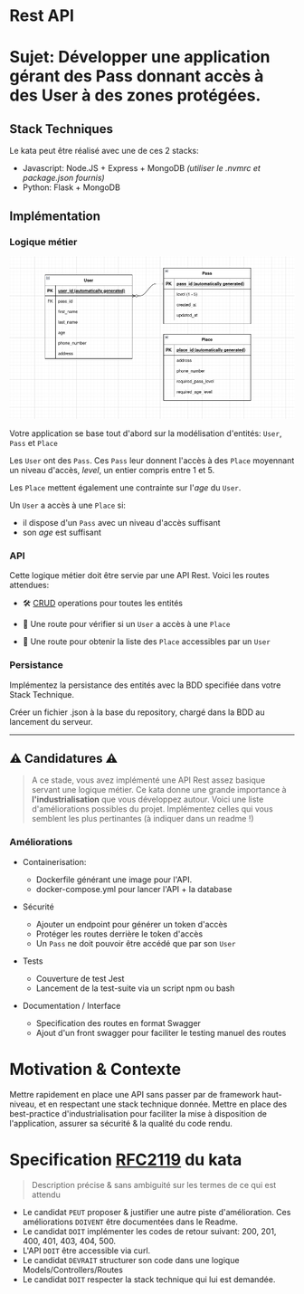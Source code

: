 # Rest API

# Sujet: Développer une application gérant des Pass donnant accès à des User à des zones protégées.


## Stack Techniques

Le kata peut être réalisé avec une de ces 2 stacks:

* Javascript: Node.JS + Express + MongoDB _(utiliser le .nvmrc et package.json fournis)_
* Python: Flask + MongoDB


## Implémentation


### Logique métier
![schema](./media-assets/entity-diagram.png)

Votre application se base tout d'abord sur la modélisation d'entités: `User`, `Pass` et `Place`

Les `User` ont des `Pass`. Ces `Pass` leur donnent l'accès à des `Place` moyennant un niveau d'accès, _level_, un entier compris entre 1 et 5.

Les `Place` mettent également une contrainte sur l'_age_ du `User`.

Un `User` a accès à une `Place` si:
* il dispose d'un `Pass` avec un niveau d'accès suffisant
* son _age_ est suffisant


### API

Cette logique métier doit être servie par une API Rest. Voici les routes attendues:


- 🛠 [CRUD](https://developer.mozilla.org/fr/docs/Glossary/CRUD) operations pour toutes les entités

- 🚦 Une route pour vérifier si un `User` a accès à une `Place`

- 🚦 Une route pour obtenir la liste des `Place` accessibles par un `User`


### Persistance

Implémentez la persistance des entités avec la BDD specifiée dans votre Stack Technique.

Créer un fichier .json à la base du repository, chargé dans la BDD au lancement du serveur.

___

## ⚠️ Candidatures ⚠️

> A ce stade, vous avez implémenté une API Rest assez basique servant une logique métier. Ce kata donne une grande importance à **l'industrialisation** que vous développez autour. Voici une liste d'améliorations possibles du projet. Implémentez celles qui vous semblent les plus pertinantes (à indiquer dans un readme !)

### Améliorations

* Containerisation:
    * Dockerfile générant une image pour l'API.
    * docker-compose.yml pour lancer l'API + la database

* Sécurité
    * Ajouter un endpoint pour générer un token d'accès
    * Protéger les routes derrière le token d'accès
    * Un `Pass` ne doit pouvoir être accédé que par son `User`

* Tests
    * Couverture de test Jest
    * Lancement de la test-suite via un script npm ou bash

* Documentation / Interface
    * Specification des routes en format Swagger
    * Ajout d'un front swagger pour faciliter le testing manuel des routes



# Motivation & Contexte

Mettre rapidement en place une API sans passer par de framework haut-niveau, et en respectant une stack technique donnée. Mettre en place des best-practice d'industrialisation pour faciliter la mise à disposition de l'application, assurer sa sécurité & la qualité du code rendu.



# Specification [RFC2119](https://microformats.org/wiki/rfc-2119-fr) du kata

> Description précise & sans ambiguité sur les termes de ce qui est attendu


* Le candidat `PEUT` proposer & justifier une autre piste d'amélioration.  Ces améliorations `DOIVENT` être documentées dans le Readme.
* Le candidat `DOIT` implémenter les codes de retour suivant: 200, 201, 400, 401, 403, 404, 500.
* L'API `DOIT` être accessible via curl.
* Le candidat `DEVRAIT` structurer son code dans une logique Models/Controllers/Routes
* Le candidat `DOIT` respecter la stack technique qui lui est demandée.


